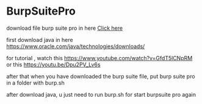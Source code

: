 # BurpSuitePro

download file burp suite pro in here [Click here](https://drive.google.com/drive/folders/19_gUw_kridkSxPXlgCNw4xem-HPW9YLR?usp=share_link)

first download java in here https://www.oracle.com/java/technologies/downloads/

for tutorial , watch this https://www.youtube.com/watch?v=GfdT5lCNpRM or this https://youtu.be/Dpu2PV_Lv6s

after that when you have downloaded the burp suite file, put burp suite pro in a folder with burp.sh

after download java, u just need to run burp.sh for start burpsuite pro again
